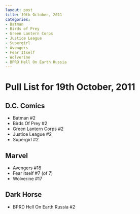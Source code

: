 ```yaml
---
layout: post
title: 19th October, 2011
categories:
- Batman
- Birds of Prey
- Green Lantern Corps
- Justice League
- Supergirl
- Avengers
- Fear Itself
- Wolverine
- BPRD Hell On Earth Russia
---
```


# Pull List for 19th October, 2011

## D.C. Comics

* Batman #2
* Birds Of Prey #2
* Green Lantern Corps #2
* Justice League #2
* Supergirl #2

## Marvel

* Avengers #18
* Fear Itself #7 (of 7)
* Wolverine #17

## Dark Horse

* BPRD Hell On Earth Russia #2
